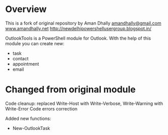 # Overview

This is a fork of original repository by Aman Dhally
amandhally@gmail.com
www.amandhally.net
http://newdelhipowershellusergroup.blogspot.in/

OutlookTools is a PowerShell module for Outlook. With the help of this module you can create new:
* task
* contact
* appointment
* email

# Changed from original module

Code cleanup: replaced Write-Host with Write-Verbose, Write-Warning with Write-Error
Code errors correction

Added new functions:
* New-OutlookTask
